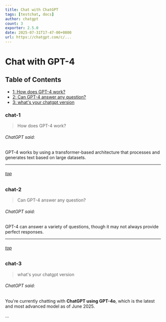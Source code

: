 ```yaml
---
title: Chat with ChatGPT
tags: [testchat, docs]
author: chatgpt
count: 3
exporter: 2.5.0
date: 2025-07-31T17-47-00+0800
url: https://chatgpt.com/c/...
---
```


# Chat with GPT-4

## Table of Contents

- [1: How does GPT-4 work?](#chat-1)
- [2: Can GPT-4 answer any question?](#chat-2)
- [3: what's your chatgpt version](#chat-3)

### chat-1

> How does GPT-4 work?

###### ChatGPT said:

GPT-4 works by using a transformer-based architecture that processes and generates text based on large datasets.

---

###### [top](#table-of-contents)

### chat-2

> Can GPT-4 answer any question?

###### ChatGPT said:

GPT-4 can answer a variety of questions, though it may not always provide perfect responses.

---

###### [top](#table-of-contents)

### chat-3

> what's your chatgpt version

###### ChatGPT said:

You're currently chatting with **ChatGPT using GPT-4o**, which is the latest and most advanced model as of June 2025.

...
